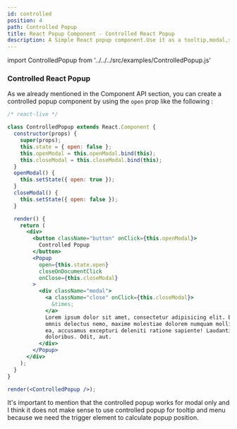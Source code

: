 ```yaml
---
id: controlled
position: 4
path: Controlled Popup
title: React Popup Component - Controlled React Popup
description: A Simple React popup component.Use it as a tooltip,modal,sub-menu and match more, In this Tuto, we introduce how you can create a controlled popup, so you can control you popup state completely ...
---
```


import ControlledPopup from '../../../src/examples/ControlledPopup.js'

### Controlled React Popup

As we already mentioned in the Component API section, you can create a controlled popup component by using the `open` prop like the following :

```jsx
/* react-live */

class ControlledPopup extends React.Component {
  constructor(props) {
    super(props);
    this.state = { open: false };
    this.openModal = this.openModal.bind(this);
    this.closeModal = this.closeModal.bind(this);
  }
  openModal() {
    this.setState({ open: true });
  }
  closeModal() {
    this.setState({ open: false });
  }

  render() {
    return (
      <div>
        <button className="button" onClick={this.openModal}>
          Controlled Popup
        </button>
        <Popup
          open={this.state.open}
          closeOnDocumentClick
          onClose={this.closeModal}
        >
          <div className="modal">
            <a className="close" onClick={this.closeModal}>
              &times;
            </a>
            Lorem ipsum dolor sit amet, consectetur adipisicing elit. Beatae magni
            omnis delectus nemo, maxime molestiae dolorem numquam mollitia, voluptate
            ea, accusamus excepturi deleniti ratione sapiente! Laudantium, aperiam
            doloribus. Odit, aut.
          </div>
        </Popup>
      </div>
    );
  }
}

render(<ControlledPopup />);
```

It's important to mention that the controlled popup works for modal only and I think it does not make sense to use controlled popup for tooltip and menu because we need the trigger element to calculate popup position.
